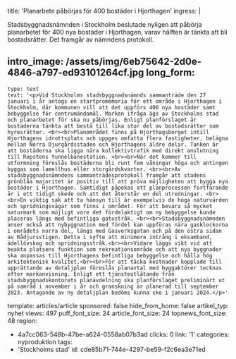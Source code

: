 title: 'Planarbete påbörjas för 400 bostäder i Hjorthagen'
ingress: |
  <p>Stadsbyggnadsnämnden i Stockholm beslutade nyligen att påbörja planarbetet för 400 nya bostäder i Hjorthagen, varav hälften är tänkta att bli bostadsrätter. Det framgår av nämndens protokoll.
  </p>
  
intro_image: /assets/img/6eb75642-2d0e-4846-a797-ed93101264cf.jpg
long_form:
  -
    type: text
    text: '<p>Vid Stockholms stadsbyggnadsnämnds sammanträde den 27 januari i år antogs en startpromemoria för ett område i Hjorthagen i Stockholm, där kommunen vill att det uppförs 400 nya bostäder samt bebyggelse för centrumändamål. Marken ifråga ägs av Stockholms stad och planarbetet för ska nu påbörjas. Enligt planförslaget är bostäderna tänkta att bestå till lika stor del av bostadsrätter som hyresrätter. <br><br>Planområdet finns på Hjorthagsberget intill Hjorthagens idrottsplats och uppges omfatta flera fastigheter, belägna mellan Norra Djurgårdsstaden och Hjorthagens äldre delar. Tanken är att bostäderna ska ligga nära kollektivtrafik med direkt anslutning till Ropstens tunnelbanestation. <br><br>När det kommer till utformning föreslås bostäderna bli runt fem våningar höga och antingen byggas som lamellhus eller storgårdskvarter. <br><br>Av stadsbyggnadsnämndens sammanträdesprotokoll framgår att stadens grönblåa majoritet är positiv till att pröva möjligheten att bygga nya bostäder i Hjorthagen. Samtidigt påpekas att planprocessen fortfarande är i ett tidigt skede och att det återstår en del utredningar. <br><br>En viktig sak att ta hänsyn till är exempelvis de höga naturvärden och spridningsvägar som finns i området. För att bevara så mycket naturmark som möjligt vore det fördelaktigt om ny bebyggelse kunde placeras längs med befintliga gatustråk. <br><br>Stadsbyggnadsnämnden anser också att nybyggnation med fördel kan uppföras nära gasklockorna i områdets norra del, längs med Gasverksgatan och på den östra sidan av Rådjursstigen. Detta i syfte att minimera intrång i eksamband, ädellövskog och spridningsstråk.<br><br>Vidare läggs vikt vid att beakta platsens funktion som rekreationsområde och att nya byggnader ska anpassas till Hjorthagens befintliga bebyggelse och hålla hög arkitektonisk kvalitet.<br><br>För att täcka kostnader kopplade till upprättande av detaljplan föreslås planavtal med byggaktörer tecknas efter markanvisning. Enligt ett tjänsteutlåtande från stadsbyggnadskontorets planavdelning ska planförslaget preliminärt ut på samråd i november i år och granskning är planerad till september 2023. Antagande av ny detaljplan bedöms kunna ske i januari 2024.</p>'
template: articles/article
sponsored: false
hide_from_home: false
artikel_typ: nyhet
views: 497
puff_font_size: 24
article_font_size: 24
topnews_font_size: 48
region:
  - 4a7cc063-548b-47be-a624-0558ab07b3ad
clicks: 0
link: '1'
categories: nyproduktion
tags:
  - 'Stockholms stad'
id: cde85b71-744e-4297-be59-f2c6ea3e71ed
